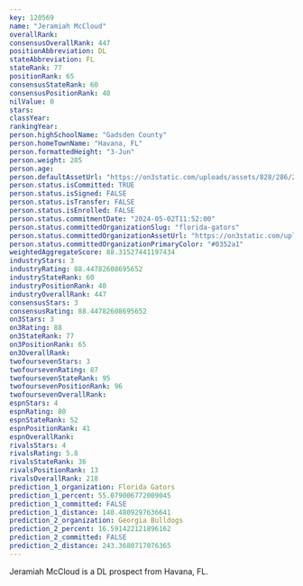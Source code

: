 ```yaml
---
key: 120569
name: "Jeramiah McCloud"
overallRank: 
consensusOverallRank: 447
positionAbbreviation: DL
stateAbbreviation: FL
stateRank: 77
positionRank: 65
consensusStateRank: 60
consensusPositionRank: 40
nilValue: 0
stars: 
classYear: 
rankingYear: 
person.highSchoolName: "Gadsden County"
person.homeTownName: "Havana, FL"
person.formattedHeight: "3-Jun"
person.weight: 285
person.age: 
person.defaultAssetUrl: "https://on3static.com/uploads/assets/828/286/286828.jpg"
person.status.isCommitted: TRUE
person.status.isSigned: FALSE
person.status.isTransfer: FALSE
person.status.isEnrolled: FALSE
person.status.commitmentDate: "2024-05-02T11:52:00"
person.status.committedOrganizationSlug: "florida-gators"
person.status.committedOrganizationAssetUrl: "https://on3static.com/uploads/assets/935/149/149935.svg"
person.status.committedOrganizationPrimaryColor: "#0352a1"
weightedAggregateScore: 88.31527441197434
industryStars: 3
industryRating: 88.44782608695652
industryStateRank: 60
industryPositionRank: 40
industryOverallRank: 447
consensusStars: 3
consensusRating: 88.44782608695652
on3Stars: 3
on3Rating: 88
on3StateRank: 77
on3PositionRank: 65
on3OverallRank: 
twofoursevenStars: 3
twofoursevenRating: 87
twofoursevenStateRank: 95
twofoursevenPositionRank: 96
twofoursevenOverallRank: 
espnStars: 4
espnRating: 80
espnStateRank: 52
espnPositionRank: 41
espnOverallRank: 
rivalsStars: 4
rivalsRating: 5.8
rivalsStateRank: 36
rivalsPositionRank: 13
rivalsOverallRank: 218
prediction_1_organization: Florida Gators
prediction_1_percent: 55.079006772009045
prediction_1_committed: FALSE
prediction_1_distance: 140.4809297636641
prediction_2_organization: Georgia Bulldogs
prediction_2_percent: 16.591422121896162
prediction_2_committed: FALSE
prediction_2_distance: 243.3680717076365
---
```

Jeramiah McCloud is a DL prospect from Havana, FL.